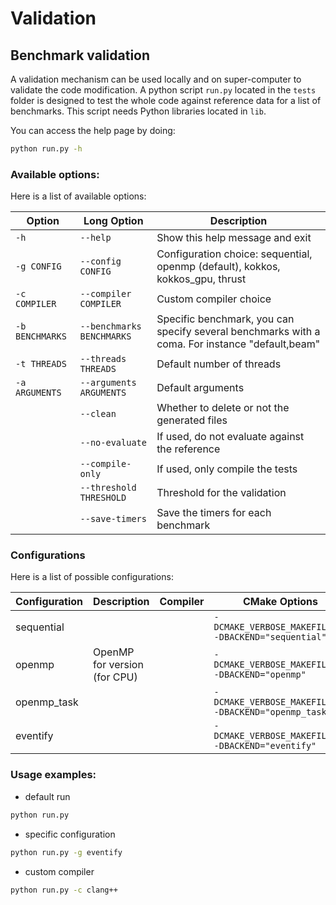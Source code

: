# Validation

## Benchmark validation

A validation mechanism can be used locally and on super-computer to validate the code modification.
A python script `run.py` located in the `tests` folder is designed to test the whole code against reference data for a list of benchmarks.
This script needs Python libraries located in `lib`.

You can access the help page by doing:
```bash
python run.py -h
```

### Available options:

Here is a list of available options:

| Option | Long Option | Description |
| --- | --- | --- |
| `-h` | `--help` | Show this help message and exit |
| `-g CONFIG` | `--config CONFIG` | Configuration choice: sequential, openmp (default), kokkos, kokkos_gpu, thrust |
| `-c COMPILER` | `--compiler COMPILER` | Custom compiler choice |
| `-b BENCHMARKS` | `--benchmarks BENCHMARKS` | Specific benchmark, you can specify several benchmarks with a coma. For instance "default,beam" |
| `-t THREADS` | `--threads THREADS` | Default number of threads |
| `-a ARGUMENTS` | `--arguments ARGUMENTS` | Default arguments |
| | `--clean` | Whether to delete or not the generated files |
| | `--no-evaluate` | If used, do not evaluate against the reference |
| | `--compile-only` | If used, only compile the tests |
| | `--threshold THRESHOLD` | Threshold for the validation |
| | `--save-timers` | Save the timers for each benchmark |

### Configurations

Here is a list of possible configurations:

| Configuration | Description | Compiler | CMake Options | Run Prefix |
| --- | --- | --- | --- | --- |
| sequential | | | `-DCMAKE_VERBOSE_MAKEFILE=ON -DBACKEND="sequential"` | |
| openmp | OpenMP for version (for CPU) |  | `-DCMAKE_VERBOSE_MAKEFILE=ON -DBACKEND="openmp"` | `OMP_PROC_BIND=spread` |
| openmp_task || | `-DCMAKE_VERBOSE_MAKEFILE=ON -DBACKEND="openmp_task"` | `OMP_PROC_BIND=spread OMP_MAX_ACTIVE_LEVELS=10` |
| eventify || | `-DCMAKE_VERBOSE_MAKEFILE=ON -DBACKEND="eventify"` | `KMP_AFFINITY=` |


### Usage examples:

- default run

```bash
python run.py
```

- specific configuration

```bash
python run.py -g eventify
```

- custom compiler

```bash
python run.py -c clang++
```